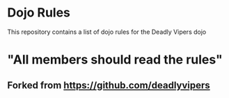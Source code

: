 Dojo Rules
==========

This repository contains a list of dojo rules for the Deadly Vipers dojo

# "All members should read the rules"

## Forked from https://github.com/deadlyvipers